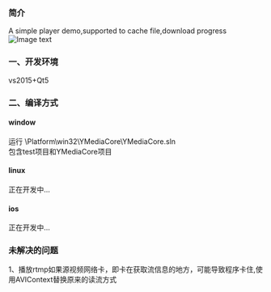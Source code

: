 ### 简介
A simple player demo,supported to cache file,download progress
![Image text](https://github.com/what951006/YMediaPlayer/README/pic_0.png)

### 一、开发环境
vs2015+Qt5
### 二、编译方式
#### window
运行 \Platform\win32\YMediaCore\YMediaCore.sln \
包含test项目和YMediaCore项目
#### linux
正在开发中...
#### ios
正在开发中...

### 未解决的问题
1、播放rtmp如果源视频网络卡，即卡在获取流信息的地方，可能导致程序卡住,使用AVIContext替换原来的读流方式

